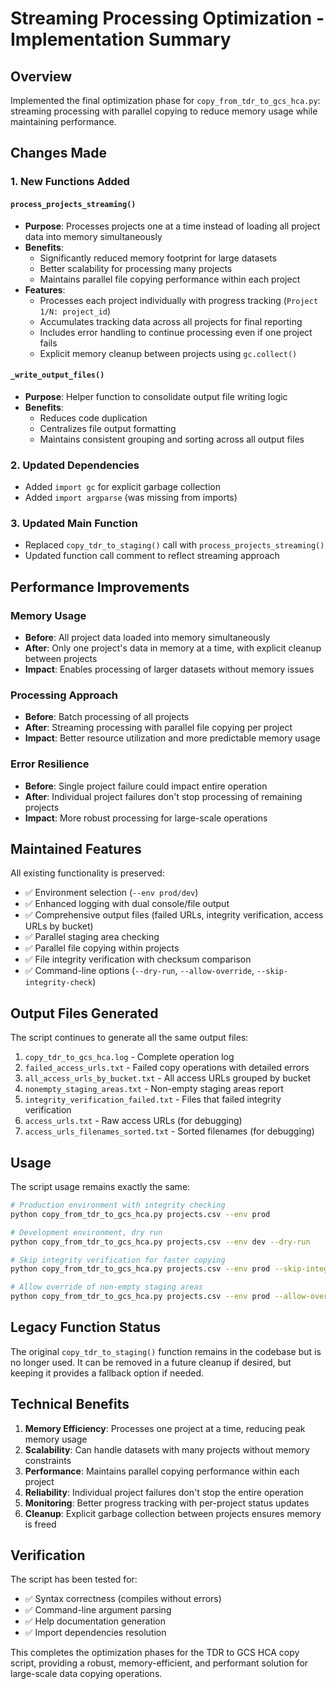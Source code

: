 # Streaming Processing Optimization - Implementation Summary

## Overview
Implemented the final optimization phase for `copy_from_tdr_to_gcs_hca.py`: streaming processing with parallel copying to reduce memory usage while maintaining performance.

## Changes Made

### 1. New Functions Added

#### `process_projects_streaming()`
- **Purpose**: Processes projects one at a time instead of loading all project data into memory simultaneously
- **Benefits**: 
  - Significantly reduced memory footprint for large datasets
  - Better scalability for processing many projects
  - Maintains parallel file copying performance within each project
- **Features**:
  - Processes each project individually with progress tracking (`Project 1/N: project_id`)
  - Accumulates tracking data across all projects for final reporting
  - Includes error handling to continue processing even if one project fails
  - Explicit memory cleanup between projects using `gc.collect()`

#### `_write_output_files()`
- **Purpose**: Helper function to consolidate output file writing logic
- **Benefits**: 
  - Reduces code duplication
  - Centralizes file output formatting
  - Maintains consistent grouping and sorting across all output files

### 2. Updated Dependencies
- Added `import gc` for explicit garbage collection
- Added `import argparse` (was missing from imports)

### 3. Updated Main Function
- Replaced `copy_tdr_to_staging()` call with `process_projects_streaming()`
- Updated function call comment to reflect streaming approach

## Performance Improvements

### Memory Usage
- **Before**: All project data loaded into memory simultaneously
- **After**: Only one project's data in memory at a time, with explicit cleanup between projects
- **Impact**: Enables processing of larger datasets without memory issues

### Processing Approach
- **Before**: Batch processing of all projects
- **After**: Streaming processing with parallel file copying per project
- **Impact**: Better resource utilization and more predictable memory usage

### Error Resilience
- **Before**: Single project failure could impact entire operation
- **After**: Individual project failures don't stop processing of remaining projects
- **Impact**: More robust processing for large-scale operations

## Maintained Features

All existing functionality is preserved:
- ✅ Environment selection (`--env prod/dev`)
- ✅ Enhanced logging with dual console/file output
- ✅ Comprehensive output files (failed URLs, integrity verification, access URLs by bucket)
- ✅ Parallel staging area checking
- ✅ Parallel file copying within projects
- ✅ File integrity verification with checksum comparison
- ✅ Command-line options (`--dry-run`, `--allow-override`, `--skip-integrity-check`)

## Output Files Generated

The script continues to generate all the same output files:
1. `copy_tdr_to_gcs_hca.log` - Complete operation log
2. `failed_access_urls.txt` - Failed copy operations with detailed errors
3. `all_access_urls_by_bucket.txt` - All access URLs grouped by bucket
4. `nonempty_staging_areas.txt` - Non-empty staging areas report
5. `integrity_verification_failed.txt` - Files that failed integrity verification
6. `access_urls.txt` - Raw access URLs (for debugging)
7. `access_urls_filenames_sorted.txt` - Sorted filenames (for debugging)

## Usage

The script usage remains exactly the same:

```bash
# Production environment with integrity checking
python copy_from_tdr_to_gcs_hca.py projects.csv --env prod

# Development environment, dry run
python copy_from_tdr_to_gcs_hca.py projects.csv --env dev --dry-run

# Skip integrity verification for faster copying
python copy_from_tdr_to_gcs_hca.py projects.csv --env prod --skip-integrity-check

# Allow override of non-empty staging areas
python copy_from_tdr_to_gcs_hca.py projects.csv --env prod --allow-override
```

## Legacy Function Status

The original `copy_tdr_to_staging()` function remains in the codebase but is no longer used. It can be removed in a future cleanup if desired, but keeping it provides a fallback option if needed.

## Technical Benefits

1. **Memory Efficiency**: Processes one project at a time, reducing peak memory usage
2. **Scalability**: Can handle datasets with many projects without memory constraints
3. **Performance**: Maintains parallel copying performance within each project
4. **Reliability**: Individual project failures don't stop the entire operation
5. **Monitoring**: Better progress tracking with per-project status updates
6. **Cleanup**: Explicit garbage collection between projects ensures memory is freed

## Verification

The script has been tested for:
- ✅ Syntax correctness (compiles without errors)
- ✅ Command-line argument parsing
- ✅ Help documentation generation
- ✅ Import dependencies resolution

This completes the optimization phases for the TDR to GCS HCA copy script, providing a robust, memory-efficient, and performant solution for large-scale data copying operations.
